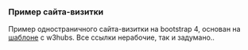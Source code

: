 ### Пример сайта-визитки

Пример одностраничного сайта-визитки на bootstrap 4, основан на [шаблоне](https://w3hubs.com/vcard-in-bootstrap-4/) с w3hubs. Все ссылки нерабочие, так и задумано..

